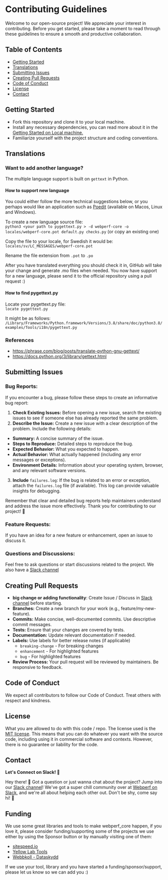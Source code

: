 # Contributing Guidelines
Welcome to our open-source project! We appreciate your interest in contributing. Before you get started, please take a moment to read through these guidelines to ensure a smooth and productive collaboration.

## Table of Contents
- [Getting Started](#getting-started)
- [Translations](#translations)
- [Submitting Issues](#submitting-issues)
- [Creating Pull Requests](#creating-pull-requests)
- [Code of Conduct](#code-of-conduct)
- [License](#license)
- [Contact](#contact)



## Getting Started
- Fork this repository and clone it to your local machine.
- Install any necessary dependencies, you can read more about it in the [Getting Started on Local machine.](getting-started-local.md)
- Familiarize yourself with the project structure and coding conventions.

## Translations
### Want to add another language? 

The multiple language support is built on `gettext` in Python.

#### How to support new language
You could either follow the more technical suggestions below, or you perhaps would like an application such as [Poedit](https://poedit.net) (available on Macos, Linux and Windows).

To create a new language source file:  
```python3 <your path to pygettext.py > -d webperf-core -o locales/webperf-core.pot default.py checks.py```
(or copy an existing one)

Copy the file to your locale, for Swedish it would be:  
```locales/sv/LC_MESSAGES/webperf-core.pot```

Rename the file extension from `.pot` to `.po`

After you have translated everything you should check it in, GitHub will take your change and generate .mo files when needed.
You now have support for a new language, please send it to the official repository using a pull request :)

#### How to find pygettext.py

Locate your pygettext.py file:  
```locate pygettext.py```

It might be as follows:  
```/Library/Frameworks/Python.framework/Versions/3.8/share/doc/python3.8/examples/Tools/i18n/pygettext.py```

### References

- https://phrase.com/blog/posts/translate-python-gnu-gettext/
- https://docs.python.org/3/library/gettext.html

## Submitting Issues

### Bug Reports:
If you encounter a bug, please follow these steps to create an informative bug report:

1) **Check Existing Issues:** Before opening a new issue, search the existing issues to see if someone else has already reported the same problem.
2) **Describe the Issue:** Create a new issue with a clear description of the problem. Include the following details:
- **Summary:** A concise summary of the issue.
- **Steps to Reproduce:** Detailed steps to reproduce the bug.
- **Expected Behavior:** What you expected to happen.
- **Actual Behavior:** What actually happened (including any error messages or exceptions).
- **Environment Details:** Information about your operating system, browser, and any relevant software versions.
3) **Include** `failures.log`: If the bug is related to an error or exception, attach the `failures.log` file (if available). This log can provide valuable insights for debugging.

Remember that clear and detailed bug reports help maintainers understand and address the issue more effectively. Thank you for contributing to our project! 🙌

### Feature Requests:
If you have an idea for a new feature or enhancement, open an issue to discuss it.

### Questions and Discussions:
Feel free to ask questions or start discussions related to the project. We also have a [Slack channel](https://webperf.se/articles/webperf-pa-slack/)

## Creating Pull Requests
- **big change or adding functionality**: Create Issue / Discuss in [Slack channel](https://webperf.se/articles/webperf-pa-slack/) before starting.
- **Branches:** Create a new branch for your work (e.g., feature/my-new-feature).
- **Commits:** Make concise, well-documented commits. Use descriptive commit messages.
- **Tests:** Ensure that your changes are covered by tests.
- **Documentation:** Update relevant documentation if needed.
- **Labels:** Use labels for better release notes (if applicable)
   - `breaking-change` - For breaking changes
   - `enhancement` - For highlighted features
   - `bug` - For highlighted features
- **Review Process:** Your pull request will be reviewed by maintainers. Be responsive to feedback.

## Code of Conduct
We expect all contributors to follow our Code of Conduct. Treat others with respect and kindness.

## License
What you are allowed to do with this code / repo.
The license used is the [MIT license](https://en.wikipedia.org/wiki/MIT_License). This means that you can do whatever you want with the source code, including using it in commercial software and contexts. However, there is no guarantee or liability for the code.

## Contact
**Let's Connect on Slack! 🚀**

Hey there! 👋 Got a question or just wanna chat about the project? Jump into our [Slack channel](https://webperf.se/articles/webperf-pa-slack/)! We've got a super chill community over at [Webperf on Slack](https://webperf.se/articles/webperf-pa-slack/), and we're all about helping each other out. Don't be shy, come say hi! 🎉

## Funding

We use some great libraries and tools to make webperf_core happen,
if you love it, please consider funding/supporting some of the projects we use either by
using the Sponsor button or by manually visiting one of them:
- [sitespeed.io](https://github.com/sitespeedio/sitespeed.io)
- [Yellow Lab Tools](https://github.com/YellowLabTools/YellowLabTools)
- [Webbkoll - Dataskydd](https://webbkoll.dataskydd.net/en/donate)

If we use your tool, library and you have started a funding/sponsor/support, please let us
know so we can add you :)
